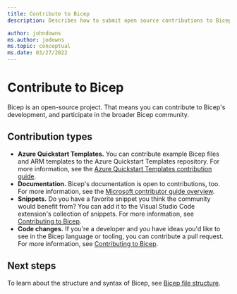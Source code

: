 ```yaml
---
title: Contribute to Bicep
description: Describes how to submit open source contributions to Bicep.

author: johndowns
ms.author: jodowns
ms.topic: conceptual
ms.date: 03/27/2022
---
```


# Contribute to Bicep

Bicep is an open-source project. That means you can contribute to Bicep's development, and participate in the broader Bicep community.

## Contribution types

- **Azure Quickstart Templates.** You can contribute example Bicep files and ARM templates to the Azure Quickstart Templates repository. For more information, see the [Azure Quickstart Templates contribution guide](https://github.com/Azure/azure-quickstart-templates/blob/master/1-CONTRIBUTION-GUIDE/README.md#contribution-guide).
- **Documentation.** Bicep's documentation is open to contributions, too. For more information, see the [Microsoft contributor guide overview](/contribute/).
- **Snippets.** Do you have a favorite snippet you think the community would benefit from? You can add it to the Visual Studio Code extension's collection of snippets. For more information, see [Contributing to Bicep](https://github.com/Azure/bicep/blob/main/CONTRIBUTING.md#snippets).
- **Code changes.** If you're a developer and you have ideas you'd like to see in the Bicep language or tooling, you can contribute a pull request. For more information, see [Contributing to Bicep](https://github.com/Azure/bicep/blob/main/CONTRIBUTING.md).

## Next steps

To learn about the structure and syntax of Bicep, see [Bicep file structure](./file.md).
